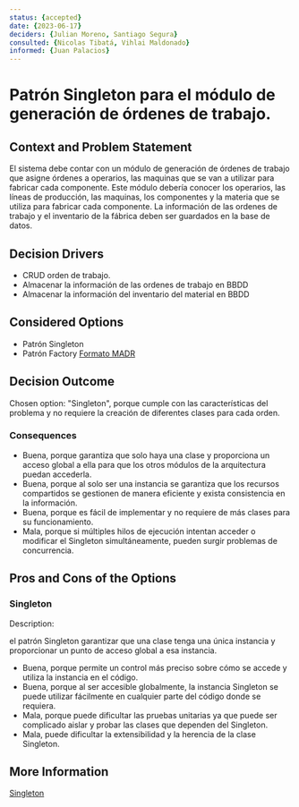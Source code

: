 ```yaml
---
status: {accepted}
date: {2023-06-17}
deciders: {Julian Moreno, Santiago Segura}
consulted: {Nicolas Tibatá, Vihlai Maldonado}
informed: {Juan Palacios}
---
```


# Patrón Singleton para el módulo de generación de órdenes de trabajo.

## Context and Problem Statement

El sistema debe contar con un módulo de generación de órdenes de trabajo que asigne órdenes a operarios, las maquinas que se van a utilizar para fabricar cada componente. Este módulo debería conocer los operarios, las líneas de producción, las maquinas, los componentes y la materia que se utiliza para fabricar cada componente. La información de las ordenes de trabajo y el inventario de la fábrica deben ser guardados en la base de datos.

## Decision Drivers

* CRUD orden de trabajo.
* Almacenar la información de las ordenes de trabajo en BBDD
* Almacenar la información del inventario del material en BBDD

## Considered Options

* Patrón Singleton
* Patrón Factory [Formato MADR](MADR_3_4_2.md)

## Decision Outcome

Chosen option: "Singleton", porque cumple con las características del problema y no requiere la creación de diferentes clases para cada orden.

### Consequences

* Buena, porque garantiza que solo haya una clase y proporciona un acceso global a ella para que los otros módulos de la arquitectura puedan accederla.
* Buena, porque al solo ser una instancia se garantiza que los recursos compartidos se gestionen de manera eficiente y exista consistencia en la información.
* Buena, porque es fácil de implementar y no requiere de más clases para su funcionamiento.
* Mala, porque si múltiples hilos de ejecución intentan acceder o modificar el Singleton simultáneamente, pueden surgir problemas de concurrencia.

## Pros and Cons of the Options

### Singleton

Description:

el patrón Singleton garantizar que una clase tenga una única instancia y proporcionar un punto de acceso global a esa instancia. 

* Buena, porque permite un control más preciso sobre cómo se accede y utiliza la instancia en el código.
* Buena, porque al ser accesible globalmente, la instancia Singleton se puede utilizar fácilmente en cualquier parte del código donde se requiera.
* Mala, porque puede dificultar las pruebas unitarias ya que puede ser complicado aislar y probar las clases que dependen del Singleton.
* Mala, puede dificultar la extensibilidad y la herencia de la clase Singleton.

## More Information
[Singleton](https://refactoring.guru/design-patterns/singleton)
